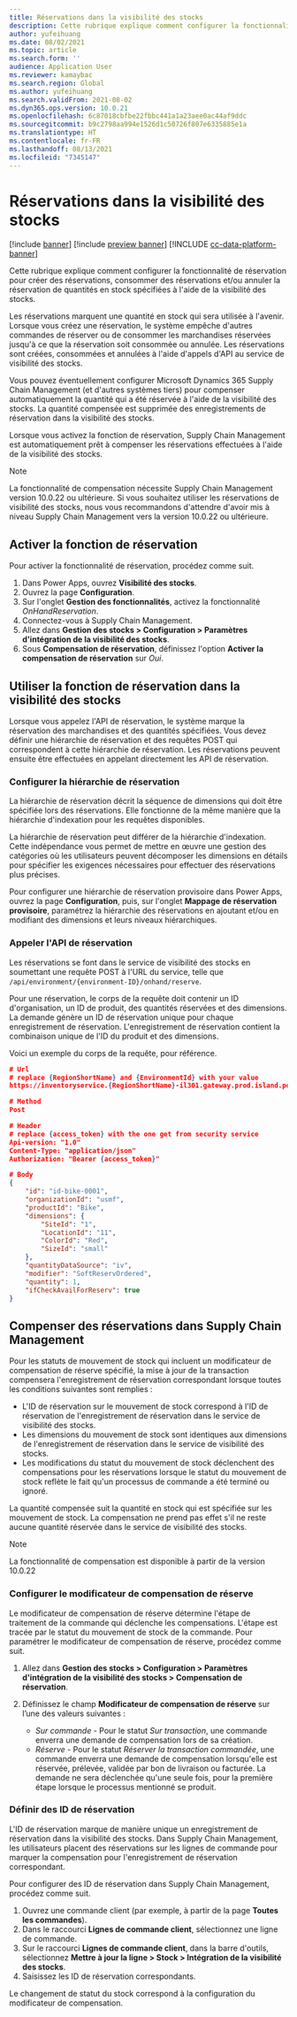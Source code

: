 ```yaml
---
title: Réservations dans la visibilité des stocks
description: Cette rubrique explique comment configurer la fonctionnalité de réservation pour créer des réservations, consommer des réservations et/ou annuler la réservation de quantités en stock spécifiées à l'aide de la visibilité des stocks.
author: yufeihuang
ms.date: 08/02/2021
ms.topic: article
ms.search.form: ''
audience: Application User
ms.reviewer: kamaybac
ms.search.region: Global
ms.author: yufeihuang
ms.search.validFrom: 2021-08-02
ms.dyn365.ops.version: 10.0.21
ms.openlocfilehash: 6c87018cbfbe22fbbc441a1a23aee0ac44af9ddc
ms.sourcegitcommit: b9c2798aa994e1526d1c50726f807e6335885e1a
ms.translationtype: HT
ms.contentlocale: fr-FR
ms.lasthandoff: 08/13/2021
ms.locfileid: "7345147"
---
```

# <a name="inventory-visibility-reservations"></a>Réservations dans la visibilité des stocks

[!include [banner](../includes/banner.md)]
[!include [preview banner](../includes/preview-banner.md)]
[!INCLUDE [cc-data-platform-banner](../../includes/cc-data-platform-banner.md)]

Cette rubrique explique comment configurer la fonctionnalité de réservation pour créer des réservations, consommer des réservations et/ou annuler la réservation de quantités en stock spécifiées à l'aide de la visibilité des stocks.

Les réservations marquent une quantité en stock qui sera utilisée à l'avenir. Lorsque vous créez une réservation, le système empêche d'autres commandes de réserver ou de consommer les marchandises réservées jusqu'à ce que la réservation soit consommée ou annulée. Les réservations sont créées, consommées et annulées à l'aide d'appels d'API au service de visibilité des stocks.

Vous pouvez éventuellement configurer Microsoft Dynamics 365 Supply Chain Management (et d'autres systèmes tiers) pour compenser automatiquement la quantité qui a été réservée à l'aide de la visibilité des stocks. La quantité compensée est supprimée des enregistrements de réservation dans la visibilité des stocks.

Lorsque vous activez la fonction de réservation, Supply Chain Management est automatiquement prêt à compenser les réservations effectuées à l'aide de la visibilité des stocks.

> [!NOTE]
> La fonctionnalité de compensation nécessite Supply Chain Management version 10.0.22 ou ultérieure. Si vous souhaitez utiliser les réservations de visibilité des stocks, nous vous recommandons d'attendre d'avoir mis à niveau Supply Chain Management vers la version 10.0.22 ou ultérieure.

## <a name="turn-on-the-reservation-feature"></a>Activer la fonction de réservation

Pour activer la fonctionnalité de réservation, procédez comme suit.

1. Dans Power Apps, ouvrez **Visibilité des stocks**.
1. Ouvrez la page **Configuration**.
1. Sur l'onglet **Gestion des fonctionnalités**, activez la fonctionnalité *OnHandReservation*.
1. Connectez-vous à Supply Chain Management.
1. Allez dans **Gestion des stocks \> Configuration \> Paramètres d'intégration de la visibilité des stocks**.
1. Sous **Compensation de réservation**, définissez l'option **Activer la compensation de réservation** sur *Oui*.

## <a name="use-the-reservation-feature-in-inventory-visibility"></a>Utiliser la fonction de réservation dans la visibilité des stocks

Lorsque vous appelez l'API de réservation, le système marque la réservation des marchandises et des quantités spécifiées. Vous devez définir une hiérarchie de réservation et des requêtes POST qui correspondent à cette hiérarchie de réservation. Les réservations peuvent ensuite être effectuées en appelant directement les API de réservation.

### <a name="configure-the-reservation-hierarchy"></a>Configurer la hiérarchie de réservation

La hiérarchie de réservation décrit la séquence de dimensions qui doit être spécifiée lors des réservations. EIle fonctionne de la même manière que la hiérarchie d'indexation pour les requêtes disponibles.

La hiérarchie de réservation peut différer de la hiérarchie d'indexation. Cette indépendance vous permet de mettre en œuvre une gestion des catégories où les utilisateurs peuvent décomposer les dimensions en détails pour spécifier les exigences nécessaires pour effectuer des réservations plus précises.

Pour configurer une hiérarchie de réservation provisoire dans Power Apps, ouvrez la page **Configuration**, puis, sur l'onglet **Mappage de réservation provisoire**, paramétrez la hiérarchie des réservations en ajoutant et/ou en modifiant des dimensions et leurs niveaux hiérarchiques.

### <a name="call-the-reservation-api"></a>Appeler l'API de réservation

Les réservations se font dans le service de visibilité des stocks en soumettant une requête POST à l'URL du service, telle que `/api/environment/{environment-ID}/onhand/reserve`.

Pour une réservation, le corps de la requête doit contenir un ID d'organisation, un ID de produit, des quantités réservées et des dimensions. La demande génère un ID de réservation unique pour chaque enregistrement de réservation. L'enregistrement de réservation contient la combinaison unique de l'ID du produit et des dimensions.

Voici un exemple du corps de la requête, pour référence.

```json
# Url
# replace {RegionShortName} and {EnvironmentId} with your value
https://inventoryservice.{RegionShortName}-il301.gateway.prod.island.powerapps.com/api/environment/{EnvironmentId}/onhand/reserve

# Method
Post

# Header
# replace {access_token} with the one get from security service
Api-version: "1.0"
Content-Type: "application/json"
Authorization: "Bearer {access_token}"

# Body
{
    "id": "id-bike-0001",
    "organizationId": "usmf",
    "productId": "Bike",
    "dimensions": {
        "SiteId": "1",
        "LocationId": "11",
        "ColorId": "Red",
        "SizeId": "small"
    },
    "quantityDataSource": "iv",
    "modifier": "SoftReservOrdered",
    "quantity": 1,
    "ifCheckAvailForReserv": true
}
```

## <a name="offset-reservations-in-supply-chain-management"></a>Compenser des réservations dans Supply Chain Management

Pour les statuts de mouvement de stock qui incluent un modificateur de compensation de réserve spécifié, la mise à jour de la transaction compensera l'enregistrement de réservation correspondant lorsque toutes les conditions suivantes sont remplies :

- L'ID de réservation sur le mouvement de stock correspond à l'ID de réservation de l'enregistrement de réservation dans le service de visibilité des stocks.
- Les dimensions du mouvement de stock sont identiques aux dimensions de l'enregistrement de réservation dans le service de visibilité des stocks.
- Les modifications du statut du mouvement de stock déclenchent des compensations pour les réservations lorsque le statut du mouvement de stock reflète le fait qu'un processus de commande a été terminé ou ignoré.

La quantité compensée suit la quantité en stock qui est spécifiée sur les mouvement de stock. La compensation ne prend pas effet s'il ne reste aucune quantité réservée dans le service de visibilité des stocks.

> [!NOTE]
> La fonctionnalité de compensation est disponible à partir de la version 10.0.22

### <a name="set-up-the-reserve-offset-modifier"></a>Configurer le modificateur de compensation de réserve

Le modificateur de compensation de réserve détermine l'étape de traitement de la commande qui déclenche les compensations. L'étape est tracée par le statut du mouvement de stock de la commande. Pour paramétrer le modificateur de compensation de réserve, procédez comme suit.

1. Allez dans **Gestion des stocks \> Configuration \> Paramètres d'intégration de la visibilité des stocks \> Compensation de réservation**.
1. Définissez le champ **Modificateur de compensation de réserve** sur l’une des valeurs suivantes :

    - *Sur commande* - Pour le statut *Sur transaction*, une commande enverra une demande de compensation lors de sa création.
    - *Réserve* - Pour le statut *Réserver la transaction commandée*, une commande enverra une demande de compensation lorsqu'elle est réservée, prélevée, validée par bon de livraison ou facturée. La demande ne sera déclenchée qu'une seule fois, pour la première étape lorsque le processus mentionné se produit.

### <a name="set-up-reservation-ids"></a>Définir des ID de réservation

L'ID de réservation marque de manière unique un enregistrement de réservation dans la visibilité des stocks. Dans Supply Chain Management, les utilisateurs placent des réservations sur les lignes de commande pour marquer la compensation pour l'enregistrement de réservation correspondant.

Pour configurer des ID de réservation dans Supply Chain Management, procédez comme suit.

1. Ouvrez une commande client (par exemple, à partir de la page **Toutes les commandes**).
1. Dans le raccourci **Lignes de commande client**, sélectionnez une ligne de commande.
1. Sur le raccourci **Lignes de commande client**, dans la barre d'outils, sélectionnez **Mettre à jour la ligne \> Stock \> Intégration de la visibilité des stocks**.
1. Saisissez les ID de réservation correspondants.

Le changement de statut du stock correspond à la configuration du modificateur de compensation.
